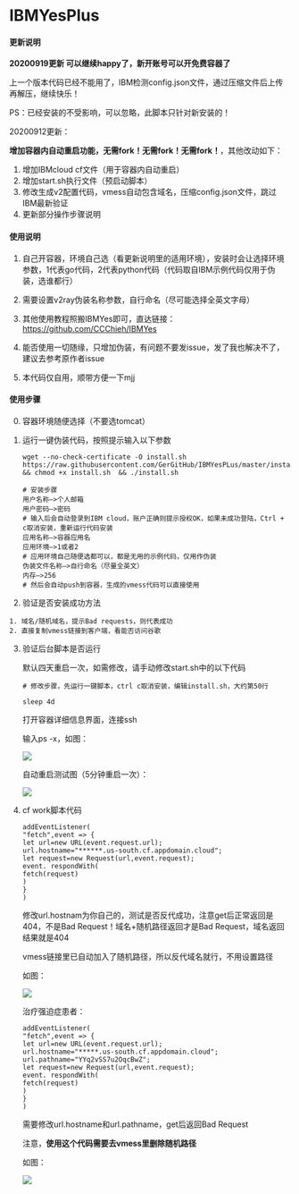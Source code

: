 # IBMYesPlus

#### 更新说明

**20200919更新 可以继续happy了，新开账号可以开免费容器了**


上一个版本代码已经不能用了，IBM检测config.json文件，通过压缩文件后上传再解压，继续快乐！

PS：已经安装的不受影响，可以忽略，此脚本只针对新安装的！

20200912更新：

**增加容器内自动重启功能，无需fork！无需fork！无需fork！**，其他改动如下：

1. 增加IBMcloud cf文件（用于容器内自动重启）
2. 增加start.sh执行文件（预启动脚本）
3. 修改生成v2配置代码，vmess自动包含域名，压缩config.json文件，跳过IBM最新验证
4. 更新部分操作步骤说明




#### 使用说明

1. 自己开容器，环境自己选（看更新说明里的适用环境），安装时会让选择环境参数，1代表go代码，2代表python代码（代码取自IBM示例代码仅用于伪装，选谁都行）

2. 需要设置v2ray伪装名称参数，自行命名（尽可能选择全英文字母）

3. 其他使用教程照搬IBMYes即可，直达链接：https://github.com/CCChieh/IBMYes

4. 能否使用一切随缘，只增加伪装，有问题不要发issue，发了我也解决不了，建议去参考原作者issue

5. 本代码仅自用，顺带方便一下mjj

     

#### 使用步骤

0. 容器环境随便选择（不要选tomcat）

1. 运行一键伪装代码，按照提示输入以下参数

    ~~~
    wget --no-check-certificate -O install.sh https://raw.githubusercontent.com/GerGitHub/IBMYesPLus/master/install.sh && chmod +x install.sh  && ./install.sh
    
    # 安装步骤
    用户名称—>个人邮箱
    用户密码—>密码
    # 输入后会自动登录到IBM cloud，账户正确则提示授权OK，如果未成功登陆，Ctrl + c取消安装，重新运行代码安装
    应用名称—>容器应用名
    应用环境—>1或者2
    # 应用环境自己随便选都可以，都是无用的示例代码，仅用作伪装
    伪装文件名称—>自行命名（尽量全英文）
    内存—>256
    # 然后会自动push到容器，生成的vmess代码可以直接使用
    ~~~

2.   验证是否安装成功方法 

    1. 域名/随机域名，提示Bad requests，则代表成功
    2. 直接复制vmess链接到客户端，看能否访问谷歌

3. 验证后台脚本是否运行

    默认四天重启一次，如需修改，请手动修改start.sh中的以下代码

    ``` 
    # 修改步骤，先运行一键脚本，ctrl c取消安装，编辑install.sh，大约第50行
    
    sleep 4d
    ```

    打开容器详细信息界面，连接ssh

    输入ps -x，如图：

    ![](img/1.jpg)

    自动重启测试图（5分钟重启一次）：

    ![](img/2.jpg)

4. cf work脚本代码

    ~~~
    addEventListener(
    "fetch",event => {
    let url=new URL(event.request.url);
    url.hostname="******.us-south.cf.appdomain.cloud";
    let request=new Request(url,event.request);
    event. respondWith(
    fetch(request)
    )
    }
    )
    ~~~

    修改url.hostnam为你自己的，测试是否反代成功，注意get后正常返回是404，不是Bad Request！域名+随机路径返回才是Bad Request，域名返回结果就是404

    vmess链接里已自动加入了随机路径，所以反代域名就行，不用设置路径

    如图：

    ![](img/3.jpg)

    治疗强迫症患者：

    ~~~
    addEventListener(
    "fetch",event => {
    let url=new URL(event.request.url);
    url.hostname="*****.us-south.cf.appdomain.cloud";
    url.pathname="YYq2vSS7u2OqcBwZ";
    let request=new Request(url,event.request);
    event. respondWith(
    fetch(request)
    )
    }
    )
    ~~~

    需要修改url.hostname和url.pathname，get后返回Bad Request

    注意，**使用这个代码需要去vmess里删除随机路径**

    如图：

    ![](img/4.jpg)















